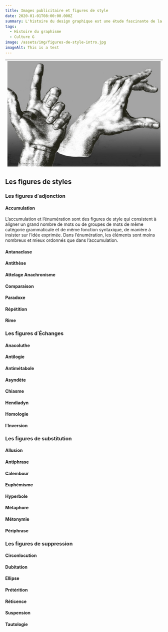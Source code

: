 ```yaml
---
title: Images publicitaire et figures de style
date: 2020-01-01T08:00:00.000Z
summary: L'histoire du design graphique est une étude fascinante de la mode, des styles et des idéaux. C'est aussi une chronique de personnes et d'événements qui ont changé notre vision du monde. En raison de tout cela, c'est une base importante pour les étudiants et les professionnels
tags:
  - Histoire du graphisme
  - Culture G
image: /assets/img/figures-de-style-intro.jpg
imageAlt: This is a test
---
```

| ![Etude de mains - Baccio Bandinelli](/src/assets/img/figures-de-style-intro.jpg) |
|:--:|

## Les figures de styles

### Les figures d˙adjonction

#### Accumulation
L’accumulation et l’énumération sont des figures de style qui consistent à aligner un grand nombre de mots ou de groupes de mots de même catégorie grammaticale et de même fonction syntaxique, de manière à insister sur l’idée exprimée. Dans l’énumération, les éléments sont moins nombreux et mieux ordonnés que dans l’accumulation.
#### Antanaclase

#### Antithèse

#### Attelage Anachronisme

#### Comparaison

#### Paradoxe

#### Répétition

#### Rime

### Les figures d˙Échanges

#### Anacoluthe

#### Antilogie

#### Antimétabole

#### Asyndète

#### Chiasme

#### Hendiadyn

#### Homologie

#### l˙Inversion

### Les figures de substitution

#### Allusion

#### Antiphrase

#### Calembour

#### Euphémisme

#### Hyperbole

#### Métaphore

#### Métonymie

#### Périphrase

### Les figures de suppression

#### Circonlocution

#### Dubitation

#### Ellipse

#### Prétérition

#### Réticence

#### Suspension

#### Tautologie

